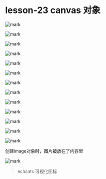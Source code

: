 

# lesson-23 canvas 对象

![mark](http://qiniu.wind-zhou.com/blog/210319/akId6Hm4Gi.png?imageslim)





![mark](http://qiniu.wind-zhou.com/blog/210319/dIbC4lFJi7.png?imageslim)







![mark](http://qiniu.wind-zhou.com/blog/210319/HAALglje2L.png?imageslim)









![mark](http://qiniu.wind-zhou.com/blog/210319/hA86kdgiD8.png?imageslim)





![mark](http://qiniu.wind-zhou.com/blog/210319/8DEdFd22jm.png?imageslim)







![mark](http://qiniu.wind-zhou.com/blog/210319/l7J3a9KhIK.png?imageslim)



![mark](http://qiniu.wind-zhou.com/blog/210319/B7Bdgkc0bD.png?imageslim)



![mark](http://qiniu.wind-zhou.com/blog/210319/266fJlEa94.png?imageslim)



![mark](http://qiniu.wind-zhou.com/blog/210320/6kecg8Dccg.png?imageslim)









![mark](http://qiniu.wind-zhou.com/blog/210320/IF3A0B5G44.png?imageslim)





![mark](http://qiniu.wind-zhou.com/blog/210320/dF99l7Bd0D.png?imageslim)



![mark](http://qiniu.wind-zhou.com/blog/210320/7e64JJ2e4I.png?imageslim)







![mark](http://qiniu.wind-zhou.com/blog/210320/D9GjF5db2I.png?imageslim)



创建image对象时，图片被放在了内存里



![mark](http://qiniu.wind-zhou.com/blog/210320/gcc700dh4h.png?imageslim)





>echants 可视化图标











































































































